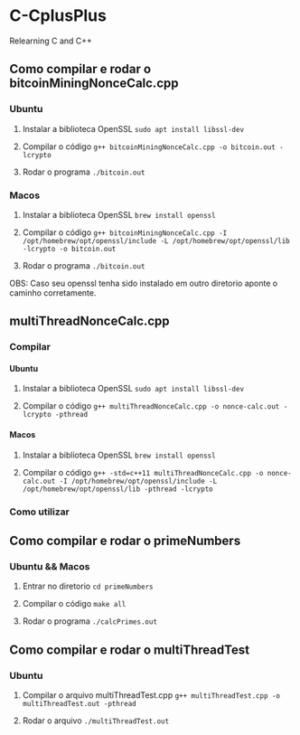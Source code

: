 # C-CplusPlus
 Relearning C and C++


## Como compilar e rodar o bitcoinMiningNonceCalc.cpp

### Ubuntu

1. Instalar a biblioteca OpenSSL `sudo apt install libssl-dev`

2. Compilar o código `g++ bitcoinMiningNonceCalc.cpp -o bitcoin.out -lcrypto`

3. Rodar o programa `./bitcoin.out`

### Macos

1. Instalar a biblioteca OpenSSL `brew install openssl`

2. Compilar o código `g++ bitcoinMiningNonceCalc.cpp -I /opt/homebrew/opt/openssl/include -L /opt/homebrew/opt/openssl/lib -lcrypto -o bitcoin.out`

3. Rodar o programa `./bitcoin.out`

OBS: Caso seu openssl tenha sido instalado em outro diretorio aponte o caminho corretamente.

## multiThreadNonceCalc.cpp

### Compilar

#### Ubuntu

1. Instalar a biblioteca OpenSSL `sudo apt install libssl-dev`

2. Compilar o código `g++ multiThreadNonceCalc.cpp -o nonce-calc.out -lcrypto -pthread`

#### Macos

1. Instalar a biblioteca OpenSSL `brew install openssl`

2. Compilar o código `g++ -std=c++11 multiThreadNonceCalc.cpp -o nonce-calc.out -I /opt/homebrew/opt/openssl/include -L /opt/homebrew/opt/openssl/lib -pthread -lcrypto`

### Como utilizar



## Como compilar e rodar o primeNumbers

### Ubuntu && Macos

1. Entrar no diretorio `cd primeNumbers`

2. Compilar o código `make all`

3. Rodar o programa `./calcPrimes.out`

## Como compilar e rodar o multiThreadTest

### Ubuntu

1. Compilar o arquivo multiThreadTest.cpp `g++ multiThreadTest.cpp -o multiThreadTest.out -pthread`

2. Rodar o arquivo `./multiThreadTest.out`